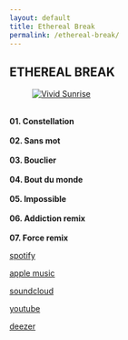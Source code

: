 ```yaml
---
layout: default
title: Ethereal Break
permalink: /ethereal-break/
---
```


<div class="gallery-images">
  <h2 class="gallery-title">ETHEREAL BREAK</h2>
</div>

<div class="gallery-row">
  <figure>
    <a href="https://too.fm/ethereal-break" target="_blank">
      <img src="/images/ETHEREAL BREAK.png" alt="Vivid Sunrise">
    </a>
  </figure>
    <figcaption>
        <br>
        <strong>01. Constellation<br><br>
        02. Sans mot<br><br>
        03. Bouclier<br><br>
        04. Bout du monde<br><br>
        05. Impossible<br><br>
        06. Addiction remix<br><br>
        07. Force remix</strong>
    </figcaption>
</div>

<div class="imaage-gallery">
    <p><a href="https://open.spotify.com/intl-fr/album/3ZmC3n91Wm2eiPQxI6vqE4" target="_blank">spotify</a></p>
    <p><a href="https://music.apple.com/us/album/ethereal-break/1776017357" target="_blank">apple music</a></p>
    <p><a href="https://soundcloud.com/nebru/sets/ethereal-break" target="_blank">soundcloud</a></p>
    <p><a href="https://youtu.be/DqbPE__-Qb4" target="_blank">youtube</a></p>
    <p><a href="https://www.deezer.com/fr/album/662258161" target="_blank">deezer</a></p>
</div>
